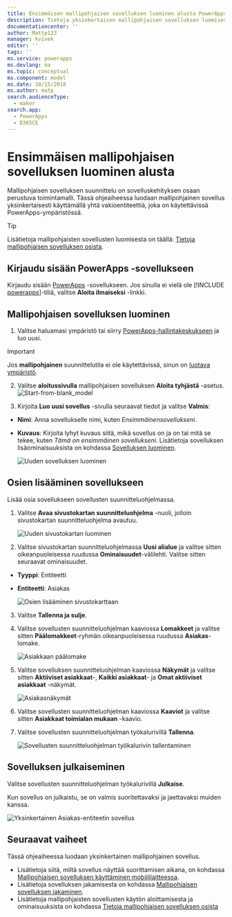 ```yaml
---
title: Ensimmäisen mallipohjaisen sovelluksen luominen alusta PowerAppsin avulla | Microsoft Docs
description: Tietoja yksinkertaisen mallipohjaisen sovelluksen luomisesta
documentationcenter: ''
author: Mattp123
manager: kvivek
editor: ''
tags: ''
ms.service: powerapps
ms.devlang: na
ms.topic: conceptual
ms.component: model
ms.date: 10/15/2018
ms.author: matp
search.audienceType:
  - maker
search.app:
  - PowerApps
  - D365CE
---
```


# <a name="build-your-first-model-driven-app-from-scratch"></a>Ensimmäisen mallipohjaisen sovelluksen luominen alusta
Mallipohjaisen sovelluksen suunnittelu on sovelluskehityksen osaan perustuva toimintamalli. Tässä ohjeaiheessa luodaan mallipohjainen sovellus yksinkertaisesti käyttämällä yhtä vakioentiteettiä, joka on käytettävissä PowerApps-ympäristössä.

> [!TIP]
> Lisätietoja mallipohjaisten sovellusten luomisesta on täällä: [Tietoja mallipohjaisen sovelluksen osista](model-driven-app-components.md). 

## <a name="sign-in-to-powerapps"></a>Kirjaudu sisään PowerApps -sovellukseen
Kirjaudu sisään [PowerApps](https://web.powerapps.com/) -sovellukseen. Jos sinulla ei vielä ole [!INCLUDE [powerapps](../../includes/powerapps.md)]-tiliä, valitse **Aloita ilmaiseksi** -linkki. 

## <a name="create-your-model-driven-app"></a>Mallipohjaisen sovelluksen luominen

1.  Valitse haluamasi ympäristö tai siirry [PowerApps-hallintakeskukseen](https://admin.powerapps.com/) ja luo uusi.

  > [!IMPORTANT]
  > Jos **mallipohjainen** suunnittelutila ei ole käytettävissä, sinun on [luotava ympäristö](https://docs.microsoft.com/powerapps/administrator/create-environment).   

2. Valitse **aloitussivulla** mallipohjaisen sovelluksen **Aloita tyhjästä** -asetus.
![Start-from-blank_model](media/build-first-model-driven-app/start-from-blank-model-driven.png)

3.  Kirjoita **Luo uusi sovellus** -sivulla seuraavat tiedot ja valitse **Valmis**: 
  - **Nimi**: Anna sovellukselle nimi, kuten *Ensimmäinensovellukseni*. 
  - **Kuvaus**: Kirjoita lyhyt kuvaus siitä, mikä sovellus on ja on tai mitä se tekee, kuten *Tämä on ensimmäinen sovellukseni*.
Lisätietoja sovelluksen lisäominaisuuksista on kohdassa [Sovelluksen luominen](https://docs.microsoft.com/dynamics365/customer-engagement/customize/create-edit-app#create-an-app).
 
    ![Uuden sovelluksen luominen](media/build-first-model-driven-app/create-new-app.png)

## <a name="add-components-to-your-app"></a>Osien lisääminen sovellukseen
Lisää osia sovellukseen sovellusten suunnitteluohjelmassa.
1.  Valitse **Avaa sivustokartan suunnitteluohjelma** -nuoli, jolloin sivustokartan suunnitteluohjelma avautuu. 

    ![Uuden sivustokartan luominen](media/build-first-model-driven-app/new-sitemap.png)

2.  Valitse sivustokartan suunnitteluohjelmassa **Uusi alialue** ja valitse sitten oikeanpuoleisessa ruudussa **Ominaisuudet**-välilehti. Valitse sitten seuraavat ominaisuudet.
  - **Tyyppi**: Entiteetti
  - **Entiteetti**: Asiakas

    ![Osien lisääminen sivustokarttaan](media/build-first-model-driven-app/sitemap.png)

3.  Valitse **Tallenna ja sulje**.
4.  Valitse sovellusten suunnitteluohjelman kaaviossa **Lomakkeet** ja valitse sitten **Päälomakkeet**-ryhmän oikeanpuoleisessa ruudussa **Asiakas**-lomake.

    ![Asiakkaan päälomake](media/build-first-model-driven-app/main-form.png)

5.  Valitse sovelluksen suunnitteluohjelman kaaviossa **Näkymät** ja valitse sitten **Aktiiviset asiakkaat**-, **Kaikki asiakkaat**- ja **Omat aktiiviset asiakkaat** -näkymät.

    ![Asiakasnäkymät](media/build-first-model-driven-app/views.png)

6. Valitse sovellusten suunnitteluohjelman kaaviossa **Kaaviot** ja valitse sitten **Asiakkaat toimialan mukaan** -kaavio.
7. Valitse sovellusten suunnitteluohjelman työkalurivillä **Tallenna**.

    ![Sovellusten suunnitteluohjelman työkalurivin tallentaminen](media/build-first-model-driven-app/app-designer-toolbar.png)
 
<!-- ##  Validate your app
This step checks for component dependencies that are required for the app to work, but haven't yet been added to the app. 

1. On the app designer canvas, select the component that indicates a dependency, such as the **Forms** component. Then, on the right-pane select the **Required** tab, expand **Entity Dependencies** and then select all required dependencies. 

    ![Add dependencies](media/build-first-model-driven-app/resolve-dependencies.png)

2. Select **Add Dependencies**.
3. On the app designer toolbar, select **Save**.  -->

## <a name="publish-your-app"></a>Sovelluksen julkaiseminen
Valitse sovellusten suunnitteluohjelman työkalurivillä **Julkaise**.

Kun sovellus on julkaistu, se on valmis suoritettavaksi ja jaettavaksi muiden kanssa.

![Yksinkertainen Asiakas-entiteetin sovellus](media/build-first-model-driven-app/accounts-quickstart-app.png)

## <a name="next-steps"></a>Seuraavat vaiheet
Tässä ohjeaiheessa luodaan yksinkertainen mallipohjainen sovellus. 
- Lisätietoja siitä, miltä sovellus näyttää suorittamisen aikana, on kohdassa [Mallipohjaisen sovelluksen käyttäminen mobiililaitteessa](../../user/run-app-client-model-driven.md).
- Lisätietoja sovelluksen jakamisesta on kohdassa [Mallipohjaisen sovelluksen jakaminen](share-model-driven-app.md).
- Lisätietoja mallipohjaisten sovellusten käytön aloittamisesta ja ominaisuuksista on kohdassa [Tietoja mallipohjaisen sovelluksen osista](model-driven-app-components.md)
